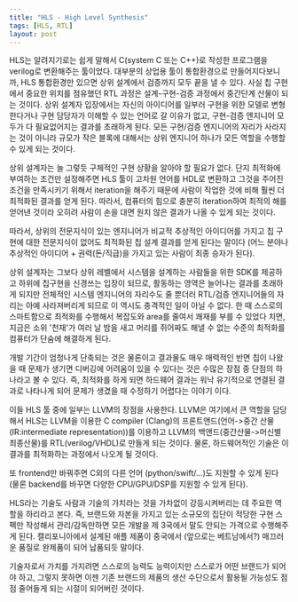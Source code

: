```yaml
---
title: "HLS - High Level Synthesis"
tags: [HLS, RTL]
layout: post
---
```


HLS는 알려지기로는 쉽게 말해서 C(system C 또는 C++)로 작성한 프로그램을 verilog로 변환해주는 툴이었다. 대부분의 상업용 툴이 통합환경으로 만들어지다보니까, HLS 통합환경만 있으면 상위 설계에서 검증까지 모두 끝을 낼 수 있다. 사실 칩 구현에서 중요한 위치를 점유했던 RTL 과정은 설계-구현-검증 과정에서 중간단계 산물이 되는 것이다. 상위 설계자 입장에서는 자신의 아이디어를 일부러 구현을 위한 모델로 변형한다거나 구현 담당자가 이해할 수 있는 언어로 갈 이유가 없고, 구현-검증 엔지니어 모두가 다 필요없어지는 결과를 초래하게 된다. 모든 구현/검증 엔지니어의 자리가 사라지는 것이 아니라 규모가 작은 블록에 대해서는 상위 엔지니어 하나가 모든 역할을 수행할 수 있게 되는 것이다. 

상위 설계자는 늘 그렇듯 구체적인 구현 상황을 알아야 할 필요가 없다. 단지 최적화에 부여하는 조건만 설정해주면 HLS 툴이 고차원 언어를 HDL로 변환하고 그것을 주어진 조건을 만족시키기 위해서 iteration을 해주기 때문에 사람이 작업한 것에 비해 훨씬 더 최적화된 결과를 얻게 된다. 따라서, 컴퓨터의 힘으로 충분히 iteration하여 최적의 해를 얻어낸 것이라 오히려 사람이 손을 대면 원치 않은 결과가 나올 수 있게 되는 것이다. 

따라서, 상위의 전문지식이 있는 엔지니어가 비교적 추상적인 아이디어를 가지고 칩 구현에 대한 전문지식이 없어도 최적화된 칩 설계 결과를 얻게 된다는 말이다 (어느 분야나 추상적인 아이디어 + 권력(돈/직급)을 가지고 있는 사람이 최종 승자가 된다).

상위 설계자는 그보다 상위 레벨에서 시스템을 설계하는 사람들을 위한 SDK를 제공하고 하위에 칩구현을 신경쓰는 입장이 되므로, 활동하는 영역은 늘어나는 결과를 초래하게 되지만 전체적인 시스템 엔지니어의 자리수도 줄 뿐더러 RTL/검증 엔지니어들의 자리는 아예 사라져버리게 되므로 이 역시도 충격적인 일이 아닐 수 없다. 한 때 스스로의 스마트함으로 최적화를 수행해서 복잡도와 area를 줄여서 쾌재를 부를 수 있었다 치면, 지금은 소위 '천재'가 여러 날 밤을 새고 머리를 쥐어짜도 해낼 수 없는 수준의 최적화를 컴퓨터가 단숨에 해결하게 된다. 

개발 기간이 엄청나게 단축되는 것은 물론이고 결과물도 매우 매력적인 반면 칩이 나왔을 때 문제가 생기면 디버깅에 어려움이 있을 수 있다는 것은 수많은 장점 중 단점의 하나라고 볼 수 있다. 즉, 최적화를 하게 되면 하드웨어 결과는 워낙 유기적으로 연결된 결과로 나타나게 되어 문제가 생겼을 때 수정하기 어렵다는 이야기 이다. 

이들 HLS 툴 중에 일부는 LLVM의 장점을 사용한다. LLVM은 여기에서 큰 역할을 담당해서 HLS는 LLVM을 이용한 C compiler (Clang)의 프론트앤드(언어->중간 산물(IR:intermediate representation))를 이용하고 LLVM의 백앤드(중간산물->머신별 최종산물)를 RTL(verilog/VHDL)로 만들게 되는 것이다. 물론, 하드웨어적인 기술은 이 결과를 최적화하는 과정에서 나오게 될 것이다. 

또 frontend만 바꿔주면 C외의 다른 언어 (python/swift/...)도 지원할 수 있게 된다 (물론 backend를 바꾸면 다양한 CPU/GPU/DSP를 지원할 수 있게 된다).

HLS라는 기술도 사람과 기술의 가치라는 것을 가차없이 강등시켜버리는 데 주요한 역할을 하리라고 본다. 즉, 브랜드와 자본을 가지고 있는 소규모의 집단이 적당한 구현 스펙만 작성해서 관리/감독만하면 모든 개발을 제 3국에서 말도 안되는 가격으로 수행해주게 된다. 캘리포니아에서 설계된 애플 제품이 중국에서 (앞으로는 베트남에서?) 매끄러운 품질로 완제품이 되어 납품되듯 말이다. 

기술자로서 가치를 가지려면 스스로의 능력도 능력이지만 스스로가 어떤 브랜드가 되어야 하고, 그렇지 못하면 이젠 기존 브랜드의 제품의 생산 수단으로서 활용될 가능성도 점점 줄어들게 되는 시절이 되어버린 것이다. 